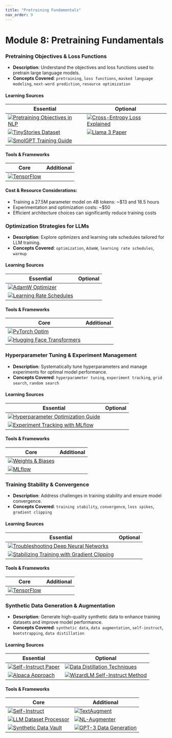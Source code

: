 ```yaml
---
title: "Pretraining Fundamentals"
nav_order: 9
---
```



# Module 8: Pretraining Fundamentals

### Pretraining Objectives & Loss Functions
- **Description**: Understand the objectives and loss functions used to pretrain large language models.
- **Concepts Covered**: `pretraining`, `loss functions`, `masked language modeling`, `next-word prediction`, `resource optimization`

#### Learning Sources
| Essential | Optional |
|-----------|----------|
| [![Pretraining Objectives in NLP](https://badgen.net/badge/Blog/Pretraining%20Objectives%20in%20NLP/pink)](https://ruder.io/nlp-imagenet/) | [![Cross-Entropy Loss Explained](https://badgen.net/badge/Blog/Cross-Entropy%20Loss%20Explained/pink)](https://gombru.github.io/2018/05/23/cross_entropy_loss/) |
| [![TinyStories Dataset](https://badgen.net/badge/Hugging%20Face%20Dataset/TinyStories/yellow)](https://huggingface.co/datasets/roneneldan/TinyStories) | [![Llama 3 Paper](https://badgen.net/badge/Paper/Llama%203/purple)](https://arxiv.org/pdf/2407.21783) |
| [![SmolGPT Training Guide](https://badgen.net/badge/Github%20Repository/SmolGPT/cyan)](https://github.com/Om-Alve/smolGPT) | |

#### Tools & Frameworks
| Core | Additional |
|-----------|----------|
| [![TensorFlow](https://badgen.net/badge/Framework/TensorFlow/green)](https://www.tensorflow.org/) | |

#### Cost & Resource Considerations:
- Training a 27.5M parameter model on 4B tokens: ~$13 and 18.5 hours
- Experimentation and optimization costs: ~$50
- Efficient architecture choices can significantly reduce training costs

### Optimization Strategies for LLMs
- **Description**: Explore optimizers and learning rate schedules tailored for LLM training.
- **Concepts Covered**: `optimization`, `AdamW`, `learning rate schedules`, `warmup`

#### Learning Sources
| Essential | Optional |
|-----------|----------|
| [![AdamW Optimizer](https://badgen.net/badge/Blog/AdamW%20Optimizer/pink)](https://www.fast.ai/posts/2018-07-02-adam-weight-decay.html) | |
| [![Learning Rate Schedules](https://badgen.net/badge/Docs/Learning%20Rate%20Schedules/green)](https://pytorch.org/docs/stable/optim.html#how-to-adjust-learning-rate) | |

#### Tools & Frameworks
| Core | Additional |
|-----------|----------|
| [![PyTorch Optim](https://badgen.net/badge/Framework/PyTorch%20Optim/green)](https://pytorch.org/docs/stable/optim.html) | |
| [![Hugging Face Transformers](https://badgen.net/badge/Framework/Hugging%20Face%20Transformers/green)](https://huggingface.co/docs/transformers) | |

### Hyperparameter Tuning & Experiment Management
- **Description**: Systematically tune hyperparameters and manage experiments for optimal model performance.
- **Concepts Covered**: `hyperparameter tuning`, `experiment tracking`, `grid search`, `random search`

#### Learning Sources
| Essential | Optional |
|-----------|----------|
| [![Hyperparameter Optimization Guide](https://badgen.net/badge/Tutorial/Hyperparameter%20Optimization%20Guide/blue)](https://wandb.ai/site/articles/hyperparameter-optimization-in-deep-learning) | |
| [![Experiment Tracking with MLflow](https://badgen.net/badge/Tutorial/Experiment%20Tracking%20with%20MLflow/blue)](https://www.mlflow.org/docs/latest/tracking.html) | |

#### Tools & Frameworks
| Core | Additional |
|-----------|----------|
| [![Weights & Biases](https://badgen.net/badge/Framework/Weights%20%26%20Biases/green)](https://wandb.ai/) | |
| [![MLflow](https://badgen.net/badge/Framework/MLflow/green)](https://www.mlflow.org/) | |

### Training Stability & Convergence
- **Description**: Address challenges in training stability and ensure model convergence.
- **Concepts Covered**: `training stability`, `convergence`, `loss spikes`, `gradient clipping`

#### Learning Sources
| Essential | Optional |
|-----------|----------|
| [![Troubleshooting Deep Neural Networks](https://badgen.net/badge/Tutorial/Troubleshooting%20Deep%20Neural%20Networks/blue)](https://josh-tobin.com/troubleshooting-deep-neural-networks.html) | |
| [![Stabilizing Training with Gradient Clipping](https://badgen.net/badge/Docs/Stabilizing%20Training%20with%20Gradient%20Clipping/green)](https://pytorch.org/docs/stable/generated/torch.nn.utils.clip_grad_norm_.html) | |

#### Tools & Frameworks
| Core | Additional |
|-----------|----------|
| [![TensorFlow](https://badgen.net/badge/Framework/TensorFlow/green)](https://www.tensorflow.org/) | |

### Synthetic Data Generation & Augmentation
- **Description**: Generate high-quality synthetic data to enhance training datasets and improve model performance.
- **Concepts Covered**: `synthetic data`, `data augmentation`, `self-instruct`, `bootstrapping`, `data distillation`

#### Learning Sources
| Essential | Optional |
|-----------|----------|
| [![Self-Instruct Paper](https://badgen.net/badge/Paper/Self-Instruct/purple)](https://arxiv.org/abs/2212.10560) | [![Data Distillation Techniques](https://badgen.net/badge/Paper/Data%20Distillation%20Techniques/purple)](https://arxiv.org/abs/2012.12242) |
| [![Alpaca Approach](https://badgen.net/badge/Blog/Alpaca%20Approach/pink)](https://crfm.stanford.edu/2023/03/13/alpaca.html) | [![WizardLM Self-Instruct Method](https://badgen.net/badge/Paper/WizardLM%20Self-Instruct%20Method/purple)](https://arxiv.org/abs/2304.12244) |

#### Tools & Frameworks
| Core | Additional |
|-----------|----------|
| [![Self-Instruct](https://badgen.net/badge/Github%20Repository/Self-Instruct/cyan)](https://github.com/yizhongw/self-instruct) | [![TextAugment](https://badgen.net/badge/Github%20Repository/TextAugment/cyan)](https://github.com/dsfsi/textaugment) |
| [![LLM Dataset Processor](https://badgen.net/badge/API%20Provider/LLM%20Dataset%20Processor/blue)](https://apify.com/dusan.vystrcil/llm-dataset-processor) | [![NL-Augmenter](https://badgen.net/badge/Github%20Repository/NL-Augmenter/cyan)](https://github.com/GEM-benchmark/NL-Augmenter) |
| [![Synthetic Data Vault](https://badgen.net/badge/Framework/Synthetic%20Data%20Vault/green)](https://sdv.dev/) | [![GPT-3 Data Generation](https://badgen.net/badge/Docs/GPT-3%20Data%20Generation/green)](https://platform.openai.com/docs/guides/fine-tuning/preparing-your-dataset) |
